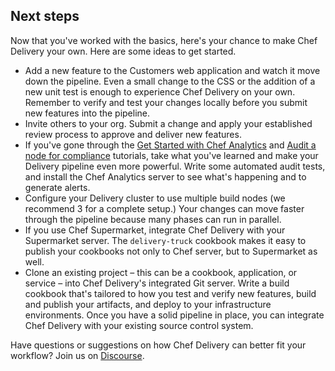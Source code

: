 ## Next steps

Now that you've worked with the basics, here's your chance to make Chef Delivery your own. Here are some ideas to get started.

* Add a new feature to the Customers web application and watch it move down the pipeline. Even a small change to the CSS or the addition of a new unit test is enough to experience Chef Delivery on your own. Remember to verify and test your changes locally before you submit new features into the pipeline.
* Invite others to your org. Submit a change and apply your established review process to approve and deliver new features.
* If you've gone through the [Get Started with Chef Analytics](/get-started-with-chef-analytics/linux/) and [Audit a node for compliance](/controls-for-compliance/rhel/) tutorials, take what you've learned and make your Delivery pipeline even more powerful.  Write some automated audit tests, and install the Chef Analytics server to see what's happening and to generate alerts.
* Configure your Delivery cluster to use multiple build nodes (we recommend 3 for a complete setup.) Your changes can move faster through the pipeline because many phases can run in parallel.
* If you use Chef Supermarket, integrate Chef Delivery with your Supermarket server. The `delivery-truck` cookbook makes it easy to publish your cookbooks not only to Chef server, but to Supermarket as well.
* Clone an existing project &ndash; this can be a cookbook, application, or service &ndash; into Chef Delivery's integrated Git server. Write a build cookbook that's tailored to how you test and verify new features, build and publish your artifacts, and deploy to your infrastructure environments. Once you have a solid pipeline in place, you can integrate Chef Delivery with your existing source control system.

Have questions or suggestions on how Chef Delivery can better fit your workflow? Join us on [Discourse](https://discourse.chef.io/c/delivery).
